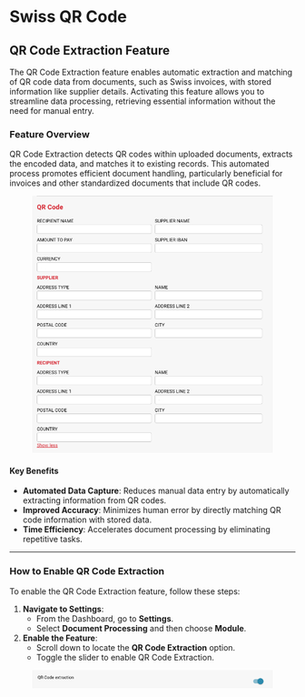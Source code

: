 # Swiss QR Code

## QR Code Extraction Feature

The QR Code Extraction feature enables automatic extraction and matching of QR code data from documents, such as Swiss invoices, with stored information like supplier details. Activating this feature allows you to streamline data processing, retrieving essential information without the need for manual entry.

### Feature Overview

QR Code Extraction detects QR codes within uploaded documents, extracts the encoded data, and matches it to existing records. This automated process promotes efficient document handling, particularly beneficial for invoices and other standardized documents that include QR codes.

<figure><img src="../../../../.gitbook/assets/image (6) (1) (1) (1) (1).png" alt=""><figcaption></figcaption></figure>

#### Key Benefits

* **Automated Data Capture**: Reduces manual data entry by automatically extracting information from QR codes.
* **Improved Accuracy**: Minimizes human error by directly matching QR code information with stored data.
* **Time Efficiency**: Accelerates document processing by eliminating repetitive tasks.

***

### How to Enable QR Code Extraction

To enable the QR Code Extraction feature, follow these steps:

1. **Navigate to Settings**:
   * From the Dashboard, go to **Settings**.
   * Select **Document Processing** and then choose **Module**.
2. **Enable the Feature**:
   * Scroll down to locate the **QR Code Extraction** option.
   * Toggle the slider to enable QR Code Extraction.

<figure><img src="../../../../.gitbook/assets/image (6) (1) (1) (1).png" alt=""><figcaption></figcaption></figure>
